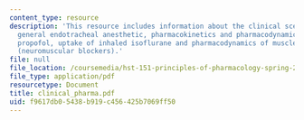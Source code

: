 ```yaml
---
content_type: resource
description: 'This resource includes information about the clinical scenario: a typical
  general endotracheal anesthetic, pharmacokinetics and pharmacodynamics of intravenous
  propofol, uptake of inhaled isoflurane and pharmacodynamics of muscle relaxants
  (neuromuscular blockers).'
file: null
file_location: /coursemedia/hst-151-principles-of-pharmacology-spring-2005/f9617db05438b919c456425b7069ff50_clinical_pharma.pdf
file_type: application/pdf
resourcetype: Document
title: clinical_pharma.pdf
uid: f9617db0-5438-b919-c456-425b7069ff50
---
```

